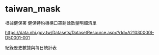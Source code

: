 # taiwan_mask

根據健保署 健保特約機構口罩剩餘數量明細清單

https://data.nhi.gov.tw/Datasets/DatasetResource.aspx?rId=A21030000I-D50001-001

紀錄歷史數據與每日統計表
